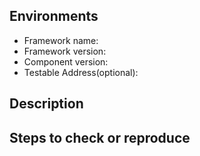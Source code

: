 ## Environments
* Framework name:
* Framework version:
* Component version:
* Testable Address(optional):

## Description
<!-- Detailed description of the issue -->

## Steps to check or reproduce
<!-- Text description or code example (written code / JSFiddle link / etc.) -->
